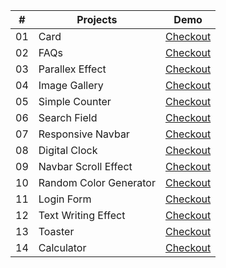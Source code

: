 |  #  | Projects            | Demo |
|----|---------------------|-----------|
| 01 | Card                | [Checkout](https://thejawadali.github.io/vanilla-js-projects/01-card/)
| 02 | FAQs                | [Checkout](https://thejawadali.github.io/vanilla-js-projects/02-faq/)
| 03 | Parallex Effect     | [Checkout](https://thejawadali.github.io/vanilla-js-projects/03-parallex/)
| 04 | Image Gallery       | [Checkout](https://thejawadali.github.io/vanilla-js-projects/04-image-gallery/)
| 05 | Simple Counter       | [Checkout](https://thejawadali.github.io/vanilla-js-projects/05-counter/)
| 06 | Search Field       | [Checkout](https://thejawadali.github.io/vanilla-js-projects/06-search-field/)
| 07 | Responsive Navbar       | [Checkout](https://thejawadali.github.io/vanilla-js-projects/07-responsive-navbar/)
| 08 | Digital Clock       | [Checkout](https://thejawadali.github.io/vanilla-js-projects/08-digital-clock/)
| 09 | Navbar Scroll Effect       | [Checkout](https://thejawadali.github.io/vanilla-js-projects/09-navbar-scroll-effect/)
| 10 | Random Color Generator       | [Checkout](https://thejawadali.github.io/vanilla-js-projects/10-random-color/)
| 11 | Login Form       | [Checkout](https://thejawadali.github.io/vanilla-js-projects/11-login-form/)
| 12 | Text Writing Effect       | [Checkout](https://thejawadali.github.io/vanilla-js-projects/12-text-writing-effect/)
| 13 | Toaster       | [Checkout](https://thejawadali.github.io/vanilla-js-projects/13-toaster/)
| 14 | Calculator       | [Checkout](https://thejawadali.github.io/vanilla-js-projects/14-calculator/)
